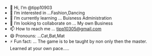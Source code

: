- 👋 Hi, I’m @tipp10903
- 👀 I’m interested in ...Fashion,Dancing 
- 🌱 I’m currently learning ... Buisness Administration 
- 💞️ I’m looking to collaborate on ... My own Business 
- 📫 How to reach me ... tipp10305@gmail.com
- 😄 Pronouns: ...Cat,Bat,Mat
- ⚡ Fun fact: ... The game is to be taught by non only then the master. Learned at your own pace.....

<!---
tipp10903/tipp10903 is a ✨ special ✨ repository because its `README.md` (this file) appears on your GitHub profile.
You can click the Preview link to take a look at your changes.
--->
